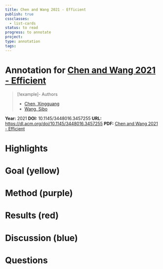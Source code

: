 ```yaml
---
title: Chen and Wang 2021 - Efficient
publish: true
cssclasses:
  - list-cards
status: to read
progress: to annotate
project:
type: annotation
tags:
---
```

# Annotation for [Chen and Wang 2021 - Efficient](Papers/References/Chen%20and%20Wang%202021%20-%20Efficient)

> [!example]- Authors
> - [Chen, Xingguang](Chen%2C%20Xingguang)
> - [Wang, Sibo](Wang%2C%20Sibo)

**Year:** 2021
**DOI:** 10.1145/3448016.3457255
**URL:** https://dl.acm.org/doi/10.1145/3448016.3457255
**PDF:** [Chen and Wang 2021 - Efficient](Papers/PDFs/Chen%20and%20Wang%202021%20-%20Efficient%20Approximate%20Algorithms%20for%20Empirical%20Entropy%20and%20Mutual%20Information.pdf)

# Highlights


# Goal (yellow)


# Method (purple)


# Results (red)


# Discussion (blue)


# Questions

